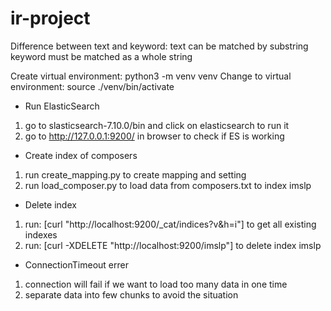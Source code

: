 # ir-project

Difference between text and keyword:
    text can be matched by substring
    keyword must be matched as a whole string


Create virtual environment: python3 -m venv venv
Change to virtual environment: source ./venv/bin/activate

* Run ElasticSearch
1. go to slasticsearch-7.10.0/bin and click on elasticsearch to run it
2. go to http://127.0.0.1:9200/ in browser to check if ES is working

* Create index of composers
1. run create_mapping.py to create mapping and setting
2. run load_composer.py to load data from composers.txt to index imslp

* Delete index
1. run: [curl "http://localhost:9200/_cat/indices?v&h=i"] to get all existing indexes
2. run: [curl -XDELETE "http://localhost:9200/imslp"] to delete index imslp

* ConnectionTimeout errer
1. connection will fail if we want to load too many data in one time
2. separate data into few chunks to avoid the situation 